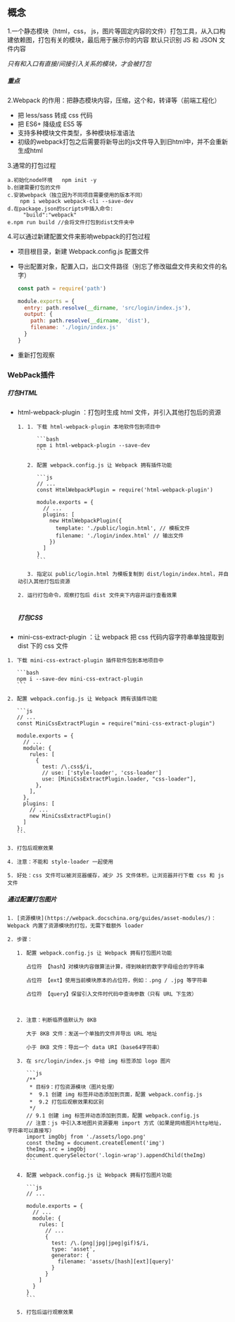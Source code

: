 ## 概念

1.一个静态模块（html，css， js，图片等固定内容的文件）打包工具，从入口构建依赖图，打包有关的模块，最后用于展示你的内容 默认只识别 JS 和 JSON 文件内容

*只有和入口有直接/间接引入关系的模块，才会被打包*

##### 重点

2.Webpack 的作用：把静态模块内容，压缩，这个和，转译等（前端工程化）

* 把 less/sass 转成 css 代码
* 把 ES6+ 降级成 ES5 等
* 支持多种模块文件类型，多种模块标准语法
* 初级的webpack打包之后需要将新导出的js文件导入到旧html中，并不会重新生成html

3.通常的打包过程

```
a.初始化node环境   npm init -y
b.创建需要打包的文件
c.安装webpack（独立因为不同项目需要使用的版本不同）
	npm i webpack webpack-cli --save-dev
d.在package.json的scripts中插入命令:
	 "build":"webpack"
e.npm run build //会将文件打包到dist文件夹中
```

4.可以通过新建配置文件来影响webpack的打包过程

- 项目根目录，新建 Webpack.config.js 配置文件

- 导出配置对象，配置入口，出口文件路径（别忘了修改磁盘文件夹和文件的名字）

  ```javascript
  const path = require('path')
  
  module.exports = {
    entry: path.resolve(__dirname, 'src/login/index.js'),
    output: {
      path: path.resolve(__dirname, 'dist'),
      filename: './login/index.js'  
    }
  }
  ```

- 重新打包观察

### WebPack插件

##### 打包HTML

- html-webpack-plugin ：打包时生成 html 文件，并引入其他打包后的资源

  ```
  1. 1. 下载 html-webpack-plugin 本地软件包到项目中
  
        ```bash
        npm i html-webpack-plugin --save-dev
        ```
  
     2. 配置 webpack.config.js 让 Webpack 拥有插件功能
  
        ```js
        // ...
        const HtmlWebpackPlugin = require('html-webpack-plugin')
        
        module.exports = {
          // ...
          plugins: [
            new HtmlWebpackPlugin({
              template: './public/login.html', // 模板文件
              filename: './login/index.html' // 输出文件
            })
          ]
        }
        ```
  
     3. 指定以 public/login.html 为模板复制到 dist/login/index.html，并自动引入其他打包后资源
  
  2. 运行打包命令，观察打包后 dist 文件夹下内容并运行查看效果
  
  
  ```

  ##### 打包CSS	

-  mini-css-extract-plugin ：让 webpack 把 css 代码内容字符串单独提取到 dist 下的 css 文件

  ```
  1. 下载 mini-css-extract-plugin 插件软件包到本地项目中
  
     ```bash
     npm i --save-dev mini-css-extract-plugin
     ```
  
  2. 配置 webpack.config.js 让 Webpack 拥有该插件功能
  
     ```js
     // ...
     const MiniCssExtractPlugin = require("mini-css-extract-plugin")
     
     module.exports = {
       // ...
       module: {
         rules: [
           {
             test: /\.css$/i,
             // use: ['style-loader', 'css-loader']
             use: [MiniCssExtractPlugin.loader, "css-loader"],
           },
         ],
       },
       plugins: [
         // ...
         new MiniCssExtractPlugin()
       ]
     };
     ```
  
  3. 打包后观察效果
  
  4. 注意：不能和 style-loader 一起使用
  
  5. 好处：css 文件可以被浏览器缓存，减少 JS 文件体积，让浏览器并行下载 css 和 js 文件
  ```

  ##### 通过配置打包图片

```
1. [资源模块](https://webpack.docschina.org/guides/asset-modules/)：Webpack 内置了资源模块的打包，无需下载额外 loader 

2. 步骤：

   1. 配置 webpack.config.js 让 Webpack 拥有打包图片功能

      占位符 【hash】对模块内容做算法计算，得到映射的数字字母组合的字符串

      占位符 【ext】使用当前模块原本的占位符，例如：.png / .jpg 等字符串

      占位符 【query】保留引入文件时代码中查询参数（只有 URL 下生效）

      

   2. 注意：判断临界值默认为 8KB

      大于 8KB 文件：发送一个单独的文件并导出 URL 地址

      小于 8KB 文件：导出一个 data URI（base64字符串）

   3. 在 src/login/index.js 中给 img 标签添加 logo 图片

      ```js
      /**
       * 目标9：打包资源模块（图片处理）
       *  9.1 创建 img 标签并动态添加到页面，配置 webpack.config.js
       *  9.2 打包后观察效果和区别
       */
      // 9.1 创建 img 标签并动态添加到页面，配置 webpack.config.js
      // 注意：js 中引入本地图片资源要用 import 方式（如果是网络图片http地址，字符串可以直接写）
      import imgObj from './assets/logo.png'
      const theImg = document.createElement('img')
      theImg.src = imgObj
      document.querySelector('.login-wrap').appendChild(theImg)
      ```

   4. 配置 webpack.config.js 让 Webpack 拥有打包图片功能

      ```js
      // ...
      
      module.exports = {
        // ...
        module: {
          rules: [
            // ...
            {
              test: /\.(png|jpg|jpeg|gif)$/i,
              type: 'asset',
              generator: {
                filename: 'assets/[hash][ext][query]'
              }
            }
          ]
        }
      }
      ```

   5. 打包后运行观察效果


```

